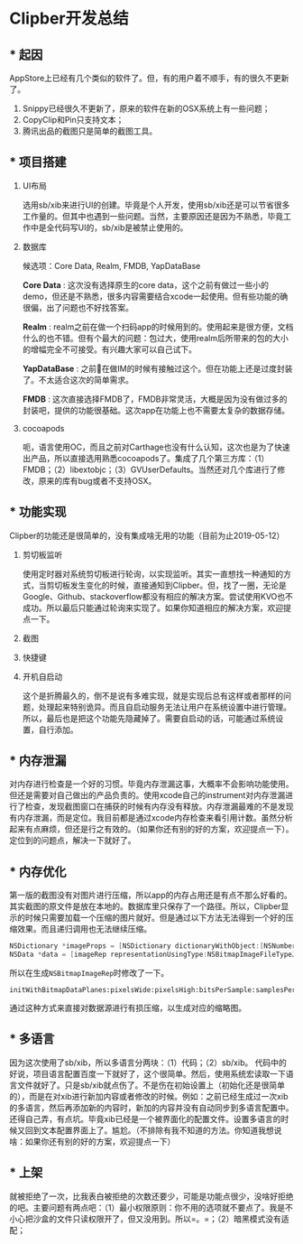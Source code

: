 # Clipber开发总结

## * 起因

AppStore上已经有几个类似的软件了。但，有的用户着不顺手，有的很久不更新了。

1. Snippy已经很久不更新了，原来的软件在新的OSX系统上有一些问题；
2. CopyClip和Pin只支持文本；
3. 腾讯出品的截图只是简单的截图工具。

## * 项目搭建

1. UI布局

    选用sb/xib来进行UI的创建。毕竟是个人开发，使用sb/xib还是可以节省很多工作量的。但其中也遇到一些问题。当然，主要原因还是因为不熟悉，毕竟工作中是全代码写UI的，sb/xib是被禁止使用的。

2. 数据库

    候选项：Core Data, Realm, FMDB, YapDataBase

    **Core Data** : 这次没有选择原生的core data，这个之前有做过一些小的demo，但还是不熟悉，很多内容需要结合xcode一起使用。但有些功能的确很偏，出了问题也不好找答案。

    **Realm** : realm之前在做一个扫码app的时候用到的。使用起来是很方便，文档什么的也不错。但有个最大的问题：包过大，使用realm后所带来的包的大小的增幅完全不可接受。有兴趣大家可以自己试下。

    **YapDataBase** : 之前在做IM的时候有接触过这个。但在功能上还是过度封装了。不太适合这次的简单需求。

    **FMDB** : 这次直接选择FMDB了，FMDB非常灵活，大概是因为没有做过多的封装吧，提供的功能很基础。这次app在功能上也不需要太复杂的数据存储。

3. cocoapods

    呃，语言使用OC，而且之前对Carthage也没有什么认知，这次也是为了快速出产品，所以直接选用熟悉cocoapods了。集成了几个第三方库：（1）FMDB；（2）libextobjc；（3）GVUserDefaults。当然还对几个库进行了修改，原来的库有bug或者不支持OSX。

## * 功能实现

Clipber的功能还是很简单的，没有集成啥无用的功能（目前为止2019-05-12）

1. 剪切板监听

    使用定时器对系统剪切板进行轮询，以实现监听。其实一直想找一种通知的方式，当剪切板发生变化的时候，直接通知到Clipber。但，找了一圈，无论是Google、Github、stackoverflow都没有相应的解决方案。尝试使用KVO也不成功。所以最后只能通过轮询来实现了。如果你知道相应的解决方案，欢迎提点一下。

2. 截图
3. 快捷键
4. 开机自启动

    这个是折腾最久的，倒不是说有多难实现，就是实现后总有这样或者那样的问题，处理起来特别诡异。而且自启动服务无法让用户在系统设置中进行管理。所以，最后也是把这个功能先隐藏掉了。需要自启动的话，可能通过系统设置，自行添加。

## * 内存泄漏

对内存进行检查是一个好的习惯。毕竟内存泄漏这事，大概率不会影响功能使用。但还是需要对自己做出的产品负责的。使用xcode自己的instrument对内存泄漏进行了检查，发现截图窗口在捕获的时候有内存没有释放。内存泄漏最难的不是发现有内存泄漏，而是定位。我目前都是通过xcode内存检查来看引用计数。虽然分析起来有点麻烦，但还是行之有效的。（如果你还有别的好的方案，欢迎提点一下）。定位到的问题点，解决一下就好了。

## * 内存优化

第一版的截图没有对图片进行压缩，所以app的内存占用还是有点不那么好看的。其实截图的原文件是放在本地的。数据库里只保存了一个路径。所以，Clipber显示的时候只需要加载一个压缩的图片就好。但是通过以下方法无法得到一个好的压缩效果。而且递归调用也无法继续压缩。

```objective-c
NSDictionary *imageProps = [NSDictionary dictionaryWithObject:[NSNumber numberWithFloat:aimRate] forKey:NSImageCompressionFactor];
NSData *data = [imageRep representationUsingType:NSBitmapImageFileTypeJPEG properties:imageProps];
```

所以在生成`NSBitmapImageRep`时修改了一下。

```
initWithBitmapDataPlanes:pixelsWide:pixelsHigh:bitsPerSample:samplesPerPixel:hasAlpha:isPlanar:colorSpaceName:bitmapFormat:bytesPerRow:bitsPerPixel:
```

通过这种方式来直接对数据源进行有损压缩，以生成对应的缩略图。

## * 多语言

因为这次使用了sb/xib，所以多语言分两块：（1）代码；（2）sb/xib。
代码中的好说，项目语言配置百度一下就好了，这个很简单。然后，使用系统宏读取一下语言文件就好了。只是sb/xib就点伤了。不是伤在初始设置上（初始化还是很简单的），而是在对xib进行新加内容或者修改的时候。例如：之前已经生成过一次xib的多语言，然后再添加新的内容时，新加的内容并没有自动同步到多语言配置中。还得自己弄，有点坑。毕竟xib已经是一个被界面化的配置文件。设置多语言的时候又回到文本配置界面上了。尴尬。（不排除有我不知道的方法。你知道我想说啥：如果你还有别的好的方案，欢迎提点一下）

## * 上架

就被拒绝了一次，比我表白被拒绝的次数还要少，可能是功能点很少，没啥好拒绝的吧。主要问题有两点吧：（1）最小权限原则：你不用的选项就不要点了。我是不小心把沙盒的文件只读权限开了，但又没用到。所以=。=；（2）暗黑模式没有适配；

